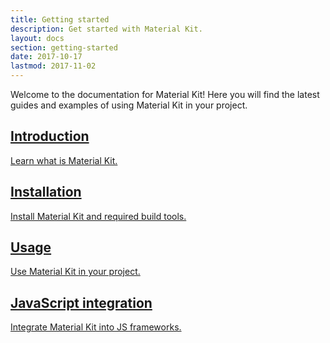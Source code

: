 ```yaml
---
title: Getting started
description: Get started with Material Kit.
layout: docs
section: getting-started
date: 2017-10-17
lastmod: 2017-11-02
---
```


Welcome to the documentation for Material Kit! Here you will find the latest guides and examples of using Material Kit in your project.

<div class="mdc-layout-grid__inner">
  <div class="mdc-layout-grid__cell mdc-layout-grid__cell--span-6-desktop">
    <a href="{{ site.baseurl }}/introduction/"
       class="hover-card mdc-card mk-td--none">
      <div class="hover-card__primary mdc-card__primary">
        <h2 class="mdc-card__title mdc-card__title--large">Introduction</h2>
        <p class="mdc-card__subtitle">Learn what is Material Kit.</p>
      </div>
    </a>
  </div>
  <div class="mdc-layout-grid__cell mdc-layout-grid__cell--span-6-desktop">
    <a href="{{ site.baseurl }}/installation/"
       class="hover-card mdc-card mk-td--none">
      <div class="hover-card__primary mdc-card__primary">
        <h2 class="mdc-card__title mdc-card__title--large">Installation</h2>
        <p class="mdc-card__subtitle">Install Material Kit and required build tools.</p>
      </div>
    </a>
  </div>
  <div class="mdc-layout-grid__cell mdc-layout-grid__cell--span-6-desktop">
    <a href="{{ site.baseurl }}/usage/"
       class="hover-card mdc-card mk-td--none">
      <div class="hover-card__primary mdc-card__primary">
        <h2 class="mdc-card__title mdc-card__title--large">Usage</h2>
        <p class="mdc-card__subtitle">Use Material Kit in your project.</p>
      </div>
    </a>
  </div>
  <div class="mdc-layout-grid__cell mdc-layout-grid__cell--span-6-desktop">
    <a href="{{ site.baseurl }}/javascript-integration/"
       class="hover-card mdc-card mk-td--none">
      <div class="hover-card__primary mdc-card__primary">
        <h2 class="mdc-card__title mdc-card__title--large">JavaScript integration</h2>
        <p class="mdc-card__subtitle">Integrate Material Kit into JS frameworks.</p>
      </div>
    </a>
  </div>
</div>
